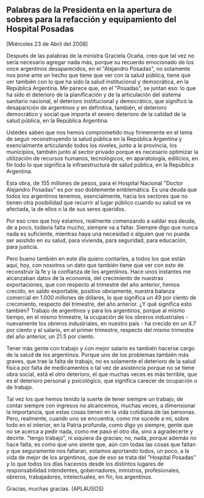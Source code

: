 Palabras de la Presidenta en la apertura de sobres para la refacción y equipamiento del Hospital Posadas
--------------------------------------------------------------------------------------------------------

[Miércoles 23 de Abril del 2008]

Después de las palabras de la ministra Graciela Ocaña, creo que tal vez
no sería necesario agregar nada más, porque su recuerdo emocionado de
los once argentinos desaparecidos, en el "Alejandro Posadas", no
solamente nos pone ante un hecho que tiene que ver con la salud pública,
tiene que ver también con lo que ha sido la salud institucional y
democrática, en la República Argentina. Me parece que, en el "Posadas",
se juntan eso: lo que ha sido el deterioro de la planificación y de la
articulación del sistema sanitario nacional, el deterioro institucional
y democrático, que significó la desaparición de argentinos y en
definitiva, también, el deterioro democrático y social que importa el
severo deterioro de la calidad de la salud pública, en la República
Argentina.

Ustedes saben que nos hemos comprometido muy firmemente en el tema de
seguir reconstruyendo la salud pública en la República Argentina y
esencialmente articulando todos los niveles, junto a la provincia, los
municipios, también junto al sector privado porque es necesario
optimizar la utilización de recursos humanos, tecnológicos, en
aparatología, edilicios, en fin todo lo que significa la infraestructura
de salud pública, en la República Argentina.

Esta obra, de 155 millones de pesos, para el Hospital Nacional "Doctor
Alejandro Posadas" es por eso doblemente emblemática. Es una deuda que
todos los argentinos tenemos, esencialmente, hacia los sectores que no
tienen otra posibilidad que recurrir al lugar público cuando su salud se
ve afectada, la de ellos o la de sus seres queridos.

Por eso creo que hoy estamos, realmente comenzando a saldar esa deuda,
de a poco, todavía falta mucho, siempre va a faltar. Siempre digo que
nunca nada es suficiente, mientras haya una necesidad o alguien que no
pueda ser asistido en su salud, para vivienda, para seguridad, para
educación, para justicia.

Pero bueno también en este día quiero contarles, a todos los que están
aquí, hoy, con nosotros un dato que también tiene que ver con esto de
reconstruir la fe y la confianza de los argentinos. Hace unos instantes
me alcanzaban datos de la economía, del crecimiento de nuestras
exportaciones, que con respecto al trimestre del año anterior, hemos
crecido, en saldo exportable, positivo obviamente, nuestra balanza
comercial en 1.000 millones de dólares, lo que significa un 49 por
ciento de crecimiento, respecto del trimestre, del año anterior. ¿Y qué
significa esto también? Trabajo de argentinos y para los argentinos,
porque al mismo tiempo, en el mismo trimestre, la ocupación de los
obreros industriales - nuevamente los obreros industriales, en nuestro
país - ha crecido en un 4.7 por ciento y el salario, en el primer
trimestre, respecto del mismo trimestre del año anterior, un 21.5 por
ciento.

Tener más gente con trabajo y con mejor salario es también hacerse cargo
de la salud de los argentinos. Porque uno de los problemas también más
graves, que trae la falta de trabajo, no es solamente el deterioro de la
salud física por falta de medicamentos o tal vez de asistencia porque no
se tiene obra social, está el otro deterioro, el que muchas veces es más
terrible, que es el deterioro personal y psicológico, que significa
carecer de ocupación o de trabajo.

Tal vez los que hemos tenido la suerte de tener siempre un trabajo, de
contar siempre con ingresos no alcancemos, muchas veces, a dimensionar
la importancia, que estas cosas tienen en la vida cotidiana de las
personas. Pero, realmente, cuando uno se encuentra, como me sucede a mí,
sobre todo en el interior, en la Patria profunda, como digo yo siempre,
gente que no se acerca a pedir nada, como me pasó el otro día, sino a
agradecerte y decirte. "tengo trabajo", ni siquiera da gracias; no,
nada, porque además no hace falta, es como que uno siente que, aún con
todas las cosas que faltan y que seguramente nos faltaran, estamos
aportando todos, un poco, a la vida de mejor de los argentinos, que de
eso se trata del "Hospital Posadas" y lo que todos los días hacemos
desde los distintos lugares de responsabilidad intendentes,
gobernadores, ministros, profesionales, obreros, trabajadores,
intelectuales, en fin, los argentinos.

Gracias, muchas gracias. (APLAUSOS)
